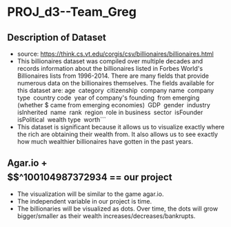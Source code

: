 # PROJ_d3--Team_Greg

## Description of Dataset
* source: https://think.cs.vt.edu/corgis/csv/billionaires/billionaires.html
* This billionaires dataset was compiled over multiple decades and records information about the billionaires listed in Forbes World's Billionaires lists from 1996-2014. There are many fields that provide numerous data on the billionaires themselves. The fields available for this dataset are: age``` ```category``` ```citizenship``` ```company name``` ```company type``` ```country code``` ```year of company's founding``` ```from emerging (whether $ came from emerging economies)``` ```GDP``` ```gender``` ```industry``` ```isInherited``` ```name``` ```rank``` ```region``` ```role in business``` ```sector``` ```isFounder``` ```isPolitical``` ```wealth type``` ```worth```
* This dataset is significant because it allows us to visualize exactly where the rich are obtaining their wealth from. It also allows us to see exactly how much wealthier billionaires have gotten in the past years. 

## Agar.io + $$$$$$^100104987372934 == our project
* The visualization will be similar to the game agar.io. 
* The independent variable in our project is time.
* The billionaries will be visualized as dots. Over time, the dots will grow bigger/smaller as their wealth increases/decreases/bankrupts. 
